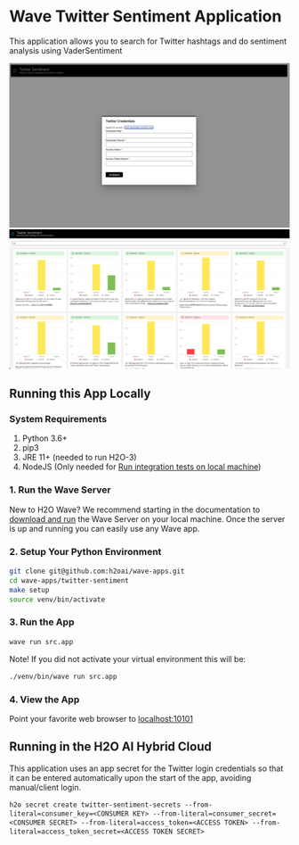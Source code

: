# Wave Twitter Sentiment Application

This application allows you to search for Twitter hashtags and do sentiment analysis using VaderSentiment

![Twitter-Sentiment App Screenshot - Login Screen](static/screenshot-1.png)
![Twitter-Sentiment App Screenshot - Home Page](static/screenshot-2.png)

## Running this App Locally

### System Requirements

1. Python 3.6+
2. pip3
3. JRE 11+ (needed to run H2O-3)
4. NodeJS (Only needed for [Run integration tests on local machine](#run-integration-tests))

### 1. Run the Wave Server

New to H2O Wave? We recommend starting in the documentation to [download and run](https://wave.h2o.ai/docs/installation) the Wave Server on your local machine. Once the server is up and running you can easily use any Wave app.

### 2. Setup Your Python Environment

```bash
git clone git@github.com:h2oai/wave-apps.git
cd wave-apps/twitter-sentiment
make setup
source venv/bin/activate
```
### 3. Run the App

```bash
wave run src.app
```

Note! If you did not activate your virtual environment this will be:

```bash
./venv/bin/wave run src.app
```

### 4. View the App
Point your favorite web browser to [localhost:10101](http://localhost:10101)


## Running in the H2O AI Hybrid Cloud

This application uses an app secret for the Twitter login credentials so that it can be entered automatically upon the start of the app, avoiding manual/client login.

```
h2o secret create twitter-sentiment-secrets --from-literal=consumer_key=<CONSUMER KEY> --from-literal=consumer_secret=<CONSUMER SECRET> --from-literal=access_token=<ACCESS TOKEN> --from-literal=access_token_secret=<ACCESS TOKEN SECRET>
```
